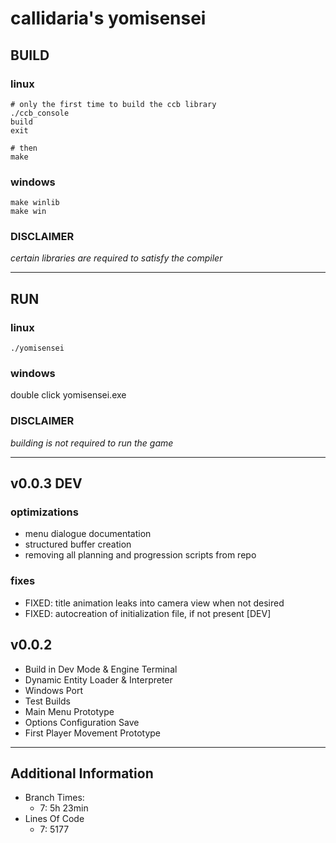 # callidaria's yomisensei
## BUILD
### linux
```
# only the first time to build the ccb library
./ccb_console
build
exit

# then
make
```
### windows
```
make winlib
make win
```
### DISCLAIMER
*certain libraries are required to satisfy the compiler*
***
## RUN
### linux
```
./yomisensei
```
### windows
double click yomisensei.exe
### DISCLAIMER
*building is not required to run the game*
***
## v0.0.3 DEV

### optimizations
- menu dialogue documentation
- structured buffer creation
- removing all planning and progression scripts from repo

### fixes
- FIXED: title animation leaks into camera view when not desired
- FIXED: autocreation of initialization file, if not present [DEV]

## v0.0.2
- Build in Dev Mode & Engine Terminal
- Dynamic Entity Loader & Interpreter
- Windows Port
- Test Builds
- Main Menu Prototype
- Options Configuration Save
- First Player Movement Prototype
***
## Additional Information
- Branch Times:
	- 7: 5h 23min
- Lines Of Code
	- 7: 5177
